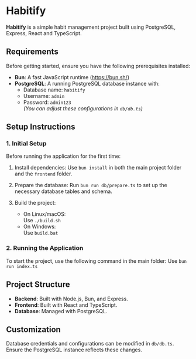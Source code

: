 # Habitify

**Habitify** is a simple habit management project built using PostgreSQL, Express, React and TypeScript.  

## Requirements
Before getting started, ensure you have the following prerequisites installed:

- **Bun**: A fast JavaScript runtime (https://bun.sh/)
- **PostgreSQL**: A running PostgreSQL database instance with:
  - Database name: `habitify`
  - Username: `admin`
  - Password: `admin123`  
  *(You can adjust these configurations in `db/db.ts`)*

## Setup Instructions

### 1. Initial Setup
Before running the application for the first time:

1. Install dependencies:
   Use ```bun install``` in both the main project folder and the `frontend` folder.

2. Prepare the database:
   Run ```bun run db/prepare.ts``` to set up the necessary database tables and schema.

3. Build the project:
   - On Linux/macOS:  
     Use ```./build.sh```
   - On Windows:  
     Use ```build.bat```

### 2. Running the Application
To start the project, use the following command in the main folder:
Use `bun run index.ts`

## Project Structure
- **Backend**: Built with Node.js, Bun, and Express.
- **Frontend**: Built with React and TypeScript.
- **Database**: Managed with PostgreSQL.

## Customization
Database credentials and configurations can be modified in `db/db.ts`. Ensure the PostgreSQL instance reflects these changes.